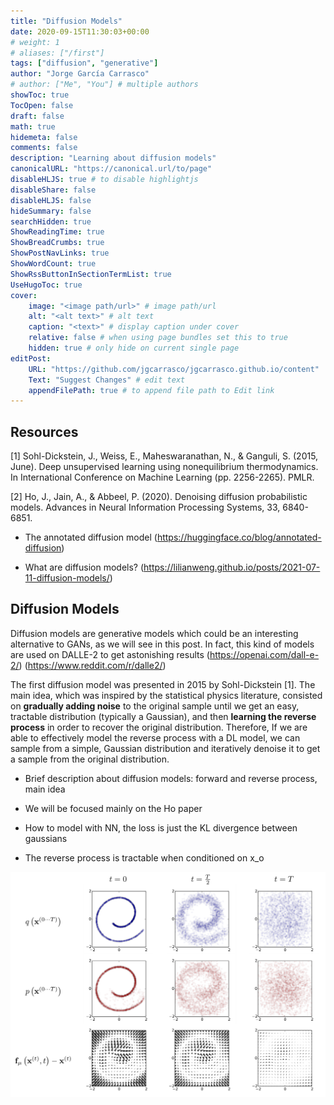 ```yaml
---
title: "Diffusion Models"
date: 2020-09-15T11:30:03+00:00
# weight: 1
# aliases: ["/first"]
tags: ["diffusion", "generative"]
author: "Jorge García Carrasco"
# author: ["Me", "You"] # multiple authors
showToc: true
TocOpen: false
draft: false
math: true
hidemeta: false
comments: false
description: "Learning about diffusion models"
canonicalURL: "https://canonical.url/to/page"
disableHLJS: true # to disable highlightjs
disableShare: false
disableHLJS: false
hideSummary: false
searchHidden: true
ShowReadingTime: true
ShowBreadCrumbs: true
ShowPostNavLinks: true
ShowWordCount: true
ShowRssButtonInSectionTermList: true
UseHugoToc: true
cover:
    image: "<image path/url>" # image path/url
    alt: "<alt text>" # alt text
    caption: "<text>" # display caption under cover
    relative: false # when using page bundles set this to true
    hidden: true # only hide on current single page
editPost:
    URL: "https://github.com/jgcarrasco/jgcarrasco.github.io/content"
    Text: "Suggest Changes" # edit text
    appendFilePath: true # to append file path to Edit link
---
```


## Resources

[1] Sohl-Dickstein, J., Weiss, E., Maheswaranathan, N., & Ganguli, S. (2015, June). Deep unsupervised learning using nonequilibrium thermodynamics. In International Conference on Machine Learning (pp. 2256-2265). PMLR.

[2] Ho, J., Jain, A., & Abbeel, P. (2020). Denoising diffusion probabilistic models. Advances in Neural Information Processing Systems, 33, 6840-6851. 

- The annotated diffusion model (https://huggingface.co/blog/annotated-diffusion)

- What are diffusion models? (https://lilianweng.github.io/posts/2021-07-11-diffusion-models/)



## Diffusion Models

Diffusion models are generative models which could be an interesting alternative to GANs, as we will see in this post. In fact, this kind of models are used on DALLE-2 to get astonishing results (https://openai.com/dall-e-2/) (https://www.reddit.com/r/dalle2/)

The first diffusion model was presented in 2015 by Sohl-Dickstein [1]. The main idea, which was inspired by the statistical physics literature, consisted on **gradually adding noise** to the original sample until we get an easy, tractable distribution (typically a Gaussian), and then **learning the reverse process** in order to recover the original distribution. Therefore, If we are able to effectively model the reverse process with a DL model, we can sample from a simple, Gaussian distribution and iteratively denoise it to get a sample from the original distribution. 

- Brief description about diffusion models: forward and reverse process, main idea

- We will be focused mainly on the Ho paper

- How to model with NN, the loss is just the KL divergence between gaussians

- The reverse process is tractable when conditioned on x_o

![name](/images/DPM.PNG)